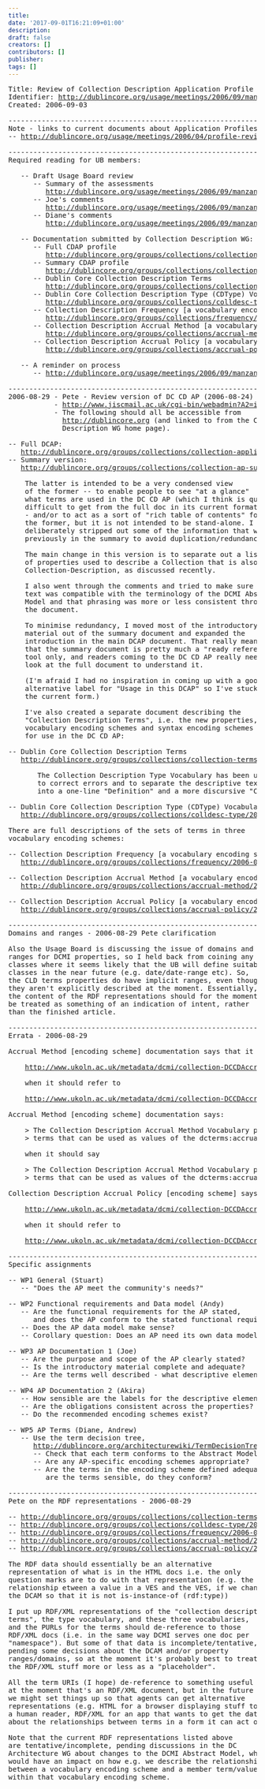 ```yaml
---
title: 
date: '2017-09-01T16:21:09+01:00'
description: 
draft: false
creators: []
contributors: []
publisher: 
tags: []
---
```


<pre>
Title: Review of Collection Description Application Profile
Identifier: <a href="/usage/meetings/2006/09/manzanillo/profile-cdap/.index.html">http://dublincore.org/usage/meetings/2006/09/manzanillo/profile-cdap/.index.html</a>
Created: 2006-09-03

----------------------------------------------------------------------
Note - links to current documents about Application Profiles at:
-- <a href="/usage/meetings/2006/04/profile-review/">http://dublincore.org/usage/meetings/2006/04/profile-review/</a>

----------------------------------------------------------------------
Required reading for UB members:

   -- Draft Usage Board review
      -- Summary of the assessments
         <a href="/usage/meetings/2006/09/manzanillo/profile-cdap/CDAP_review.pdf">http://dublincore.org/usage/meetings/2006/09/manzanillo/profile-cdap/CDAP_review.pdf</a>
      -- Joe's comments
         <a href="/usage/meetings/2006/09/manzanillo/profile-cdap/WP3_AP_Documentation_1.pdf">http://dublincore.org/usage/meetings/2006/09/manzanillo/profile-cdap/WP3_AP_Documentation_1.pdf</a>
      -- Diane's comments
         <a href="/usage/meetings/2006/09/manzanillo/profile-cdap/WP5_AP_Terms.pdf">http://dublincore.org/usage/meetings/2006/09/manzanillo/profile-cdap/WP5_AP_Terms.pdf</a>

   -- Documentation submitted by Collection Description WG:
      -- Full CDAP profile
         <a href="/groups/collections/collection-application-profile/2006-08-24/">http://dublincore.org/groups/collections/collection-application-profile/2006-08-24/</a>
      -- Summary CDAP profile
         <a href="/groups/collections/collection-ap-summary/2006-08-24/">http://dublincore.org/groups/collections/collection-ap-summary/2006-08-24/</a>
      -- Dublin Core Collection Description Terms
         <a href="/groups/collections/collection-terms/2006-08-24/">http://dublincore.org/groups/collections/collection-terms/2006-08-24/</a>
      -- Dublin Core Collection Description Type (CDType) Vocabulary 
         <a href="/groups/collections/colldesc-type/2006-08-24/">http://dublincore.org/groups/collections/colldesc-type/2006-08-24/</a>
      -- Collection Description Frequency [a vocabulary encoding scheme]
         <a href="/groups/collections/frequency/2006-08-24/">http://dublincore.org/groups/collections/frequency/2006-08-24/</a>
      -- Collection Description Accrual Method [a vocabulary encoding scheme]
         <a href="/groups/collections/accrual-method/2006-08-24/">http://dublincore.org/groups/collections/accrual-method/2006-08-24/</a>
      -- Collection Description Accrual Policy [a vocabulary encoding scheme]
         <a href="/groups/collections/accrual-policy/2006-08-24/">http://dublincore.org/groups/collections/accrual-policy/2006-08-24/</a>

   -- A reminder on process
      -- <a href="/usage/meetings/2006/09/manzanillo/profile-cdap/2006-02-13.process.txt">http://dublincore.org/usage/meetings/2006/09/manzanillo/profile-cdap/2006-02-13.process.txt</a>

----------------------------------------------------------------------
2006-08-29 - Pete - Review version of DC CD AP (2006-08-24) available
           - <a href="http://www.jiscmail.ac.uk/cgi-bin/webadmin?A2=ind0608&amp;L=dc-collections&amp;P=3773">http://www.jiscmail.ac.uk/cgi-bin/webadmin?A2=ind0608&amp;L=dc-collections&amp;P=3773</a>
           - The following should all be accessible from
             <a href="">http://dublincore.org</a> (and linked to from the Collection 
             Description WG home page).

-- Full DCAP:
   <a href="/groups/collections/collection-application-profile/2006-08-24/">http://dublincore.org/groups/collections/collection-application-profile/2006-08-24/</a>
-- Summary version:
   <a href="/groups/collections/collection-ap-summary/2006-08-24/">http://dublincore.org/groups/collections/collection-ap-summary/2006-08-24/</a>

    The latter is intended to be a very condensed view
    of the former -- to enable people to see "at a glance"
    what terms are used in the DC CD AP (which I think is quite
    difficult to get from the full doc in its current format)
    - and/or to act as a sort of "rich table of contents" for
    the former, but it is not intended to be stand-alone. I
    deliberately stripped out some of the information that was
    previously in the summary to avoid duplication/redundancy.

    The main change in this version is to separate out a list
    of properties used to describe a Collection that is also a
    Collection-Description, as discussed recently.
    
    I also went through the comments and tried to make sure the
    text was compatible with the terminology of the DCMI Abstract
    Model and that phrasing was more or less consistent throughout
    the document.
    
    To minimise redundancy, I moved most of the introductory
    material out of the summary document and expanded the
    introduction in the main DCAP document. That really means
    that the summary document is pretty much a "ready reference"
    tool only, and readers coming to the DC CD AP really need to
    look at the full document to understand it.
    
    (I'm afraid I had no inspiration in coming up with a good
    alternative label for "Usage in this DCAP" so I've stuck with
    the current form.)
    
    I've also created a separate document describing the
    "Collection Description Terms", i.e. the new properties,
    vocabulary encoding schemes and syntax encoding schemes coined
    for use in the DC CD AP:

-- Dublin Core Collection Description Terms
   <a href="/groups/collections/collection-terms/2006-08-24/">http://dublincore.org/groups/collections/collection-terms/2006-08-24/</a>

       The Collection Description Type Vocabulary has been updated,
       to correct errors and to separate the descriptive text out
       into a one-line "Definition" and a more discursive "Comment".

-- Dublin Core Collection Description Type (CDType) Vocabulary 
   <a href="/groups/collections/colldesc-type/2006-08-24/">http://dublincore.org/groups/collections/colldesc-type/2006-08-24/</a>

There are full descriptions of the sets of terms in three
vocabulary encoding schemes:

-- Collection Description Frequency [a vocabulary encoding scheme]
   <a href="/groups/collections/frequency/2006-08-24/">http://dublincore.org/groups/collections/frequency/2006-08-24/</a>

-- Collection Description Accrual Method [a vocabulary encoding scheme]
   <a href="/groups/collections/accrual-method/2006-08-24/">http://dublincore.org/groups/collections/accrual-method/2006-08-24/</a>

-- Collection Description Accrual Policy [a vocabulary encoding scheme]
   <a href="/groups/collections/accrual-policy/2006-08-24/">http://dublincore.org/groups/collections/accrual-policy/2006-08-24/</a>

----------------------------------------------------------------------
Domains and ranges - 2006-08-29 Pete clarification

Also the Usage Board is discussing the issue of domains and
ranges for DCMI properties, so I held back from coining any new
classes where it seems likely that the UB will define suitable
classes in the near future (e.g. date/date-range etc). So,
the CLD terms properties do have implicit ranges, even though
they aren't explicitly described at the moment. Essentially,
the content of the RDF representations should for the moment
be treated as something of an indication of intent, rather
than the finished article.

----------------------------------------------------------------------
Errata - 2006-08-29

Accrual Method [encoding scheme] documentation says that it replaces

    <a href="http://www.ukoln.ac.uk/metadata/dcmi/collection-DCCDAccrualPolicy/2004-08-18/">http://www.ukoln.ac.uk/metadata/dcmi/collection-DCCDAccrualPolicy/2004-08-18/</a>

    when it should refer to

    <a href="http://www.ukoln.ac.uk/metadata/dcmi/collection-DCCDAccrualMethod/2004-07-30/">http://www.ukoln.ac.uk/metadata/dcmi/collection-DCCDAccrualMethod/2004-07-30/</a>

Accrual Method [encoding scheme] documentation says:

    &gt; The Collection Description Accrual Method Vocabulary provides a set of
    &gt; terms that can be used as values of the dcterms:accrualPolicy property

    when it should say

    &gt; The Collection Description Accrual Method Vocabulary provides a set of
    &gt; terms that can be used as values of the dcterms:accrualMethod property

Collection Description Accrual Policy [encoding scheme] says that it replaces

    <a href="http://www.ukoln.ac.uk/metadata/dcmi/collection-DCCDAccrualPolicy/2004-08-18/">http://www.ukoln.ac.uk/metadata/dcmi/collection-DCCDAccrualPolicy/2004-08-18/</a>

    when it should refer to

    <a href="http://www.ukoln.ac.uk/metadata/dcmi/collection-DCCDAccrualPolicy/2004-07-30/">http://www.ukoln.ac.uk/metadata/dcmi/collection-DCCDAccrualPolicy/2004-07-30/</a>

----------------------------------------------------------------------
Specific assignments

-- WP1 General (Stuart)
   -- "Does the AP meet the community's needs?"

-- WP2 Functional requirements and Data model (Andy)
   -- Are the functional requirements for the AP stated,
      and does the AP conform to the stated functional requirements?
   -- Does the AP data model make sense?
   -- Corollary question: Does an AP need its own data model?

-- WP3 AP Documentation 1 (Joe)
   -- Are the purpose and scope of the AP clearly stated?
   -- Is the introductory material complete and adequate?
   -- Are the terms well described - what descriptive elements are present?

-- WP4 AP Documentation 2 (Akira)
   -- How sensible are the labels for the descriptive elements?
   -- Are the obligations consistent across the properties?
   -- Do the recommended encoding schemes exist?

-- WP5 AP Terms (Diane, Andrew)
   -- Use the term decision tree,
      <a href="/architecturewiki/TermDecisionTree">http://dublincore.org/architecturewiki/TermDecisionTree</a>:
      -- Check that each term conforms to the Abstract Model
      -- Are any AP-specific encoding schemes appropriate? 
      -- Are the terms in the encoding scheme defined adequately, 
         are the terms sensible, do they conform?

----------------------------------------------------------------------
Pete on the RDF representations - 2006-08-29

-- <a href="/groups/collections/collection-terms/2006-08-24/cldterms.rdf">http://dublincore.org/groups/collections/collection-terms/2006-08-24/cldterms.rdf</a>
-- <a href="/groups/collections/colldesc-type/2006-08-24/cdtype.rdf">http://dublincore.org/groups/collections/colldesc-type/2006-08-24/cdtype.rdf</a>
-- <a href="/groups/collections/frequency/2006-08-24/freq.rdf">http://dublincore.org/groups/collections/frequency/2006-08-24/freq.rdf</a>
-- <a href="/groups/collections/accrual-method/2006-08-24/accmeth.rdf">http://dublincore.org/groups/collections/accrual-method/2006-08-24/accmeth.rdf</a>
-- <a href="/groups/collections/accrual-policy/2006-08-24/accpol.rdf">http://dublincore.org/groups/collections/accrual-policy/2006-08-24/accpol.rdf</a>

The RDF data should essentially be an alternative
representation of what is in the HTML docs i.e. the only
question marks are to do with that representation (e.g. the
relationship etween a value in a VES and the VES, if we change
the DCAM so that it is not is-instance-of (rdf:type))

I put up RDF/XML representations of the "collection description
terms", the type vocabulary, and these three vocabularies,
and the PURLs for the terms should de-reference to those
RDF/XML docs (i.e. in the same way DCMI serves one doc per
"namespace"). But some of that data is incomplete/tentative,
pending some decisions about the DCAM and/or property
ranges/domains, so at the moment it's probably best to treat
the RDF/XML stuff more or less as a "placeholder".

All the term URIs (I hope) de-reference to something useful --
at the moment that's an RDF/XML document, but in the future
we might set things up so that agents can get alternative
representations (e.g. HTML for a browser displaying stuff to
a human reader, RDF/XML for an app that wants to get the data
about the relationships between terms in a form it can act on).

Note that the current RDF representations listed above
are tentative/incomplete, pending discussions in the DC
Architecture WG about changes to the DCMI Abstract Model, which
would have an impact on how e.g. we describe the relationship
between a vocabulary encoding scheme and a member term/value
within that vocabulary encoding scheme.

</pre>
